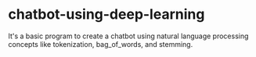 # chatbot-using-deep-learning
It's a basic program to create a chatbot using natural language processing concepts like tokenization, bag_of_words, and stemming.
